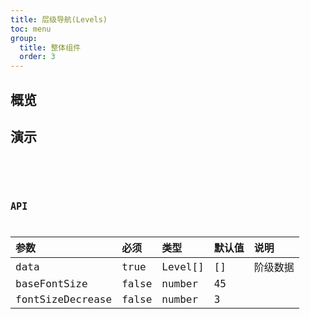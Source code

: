 ```yaml
---
title: 层级导航(Levels)
toc: menu
group:
  title: 整体组件
  order: 3
---
```


## 概览

## 演示

<code src="@/components/levels/demo/demo-simple.tsx" />

<code src="@/components/levels/demo/demo.tsx" />

## API

| 参数             | 必须  | 类型    | 默认值 | 说明     |
| :--------------- | :---- | :------ | :----- | :------- |
| data             | true  | Level[] | []     | 阶级数据 |
| baseFontSize     | false | number  | 45     |          |
| fontSizeDecrease | false | number  | 3      |          |

